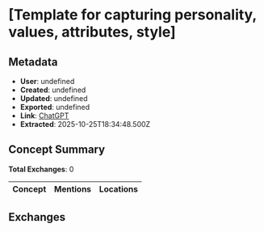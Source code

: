 # \[Template for capturing personality, values, attributes, style\]

## Metadata

- **User**: undefined
- **Created**: undefined
- **Updated**: undefined
- **Exported**: undefined
- **Link**: [ChatGPT](undefined)
- **Extracted**: 2025-10-25T18:34:48.500Z

## Concept Summary

**Total Exchanges**: 0

| Concept | Mentions | Locations |
|---------|----------|----------|

## Exchanges

